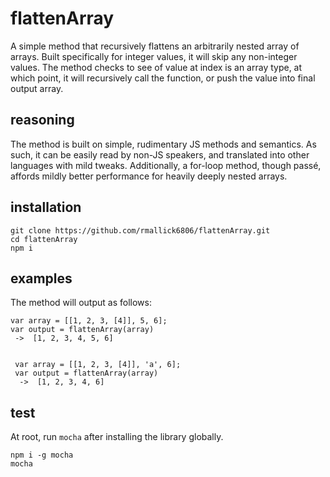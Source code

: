 flattenArray
========

A simple method that recursively flattens an arbitrarily nested array of arrays. Built specifically for integer values, it will skip any non-integer values. The method checks to see of value at index is an array type, at which point, it will recursively call the function, or push the value into final output array.

## reasoning

The method is built on simple, rudimentary JS methods and semantics. As such, it can be easily read by non-JS speakers, and translated into other languages with mild tweaks. Additionally, a for-loop method, though passé, affords mildly better performance for heavily deeply nested arrays.  

## installation

```
git clone https://github.com/rmallick6806/flattenArray.git
cd flattenArray
npm i
```

## examples

The method will output as follows:

```
var array = [[1, 2, 3, [4]], 5, 6];
var output = flattenArray(array)
 ->  [1, 2, 3, 4, 5, 6]


 var array = [[1, 2, 3, [4]], 'a', 6];
 var output = flattenArray(array)
  ->  [1, 2, 3, 4, 6]
```

## test

At root, run `mocha` after installing the library globally.

```
npm i -g mocha
mocha
```
